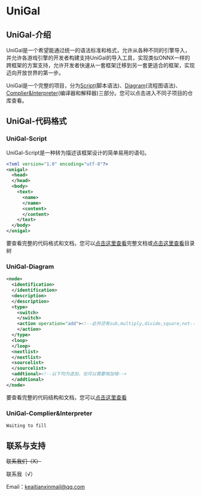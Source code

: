 # UniGal


## UniGal-介绍

UniGal是一个希望能通过统一的语法标准和格式，允许从各种不同的引擎导入，并允许各游戏引擎的开发者构建支持UniGal的导入工具，实现类似ONNX一样的跨框架的方案支持，允许开发者快速从一套框架迁移到另一套更适合的框架，实现迈向开放世界的第一步。

UniGal是一个完整的项目，分为[Script](https://github.com/Uni-Gal/UniGal-Script)(脚本语法)、[Diagram](https://github.com/Uni-Gal/UniGal-Diagram)(流程图语法)、[Complier&Interpreter](https://github.com/Uni-Gal/UniGal-Complier-Interpreter)(编译器和解释器)三部分。您可以点击进入不同子项目的仓库查看。

## UniGal-代码格式

### UniGal-Script

UniGal-Script是一种转为描述该框架设计的简单易用的语句。

```XML
<?xml version="1.0" encoding="utf-8"?>
<unigal>
  <head>
  </head>
  <body>
    <text>
      <name>
      </name>
      <content>
      </content>
    </text>
  </body>
</unigal>
```

要查看完整的代码格式和文档，您可以[点击这里查看](https://github.com/Uni-Gal/UniGal-Script/blob/master/Docs/zh_CN/UniGal-main.md#%E5%85%A8%E9%83%A8%E5%8A%9F%E8%83%BD%E7%9A%84%E4%BB%A3%E7%A0%81%E7%A4%BA%E8%8C%83%E5%8E%9F%E5%9E%8Bprototype)完整文档或[点击这里查看](https://github.com/Uni-Gal/UniGal-Script/blob/master/Docs/zh_CN/UniGal-main.md#%E5%85%A8%E9%83%A8%E5%8A%9F%E8%83%BD%E7%9A%84%E4%BB%A3%E7%A0%81%E7%A4%BA%E8%8C%83%E5%8E%9F%E5%9E%8Bprototype)目录树

### UniGal-Diagram

```XML
<node>
  <identification>
  </identification>
  <description>
  </description>
  <type>
    <switch>
    </switch>
    <action operation="add"><!--此外还有sub,multiply,divide,square,not-->
    </action>
  </type>
  <loop>
  </loop>
  <nextlist>
  </nextlist>
  <sourcelist>
  </sourcelist>
  <addtional><!--以下均为选加，也可以需要啥加啥-->
  </addtional>
</node>
```

要查看完整的代码结构和文档，您可以[点击这里查看](https://github.com/Uni-Gal/UniGal-Diagram/blob/main/prototype.xml)

### UniGal-Complier&Interpreter

```
Waiting to fill
```



## 联系与支持

~~联系我们（X）~~

联系我（√）

Email：keaitianxinmail@qq.com